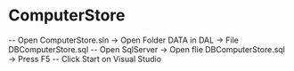 # ComputerStore
 

 -- Open ComputerStore.sln -> Open Folder DATA in DAL -> File DBComputerStore.sql
 -- Open SqlServer -> Open flie DBComputerStore.sql -> Press F5
 -- Click Start on Visual Studio
